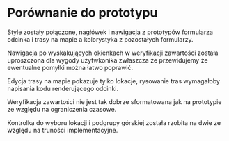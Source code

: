 # Porównanie do prototypu

Style zostały połączone, nagłówek i nawigacja z prototypów formularza odcinka i trasy na mapie a kolorystyka z pozostałych formularzy.

Nawigacja po wyskakujących okienkach w weryfikacji zawartości została uproszczona dla wygody użytwkonika zwłaszcza że przewidujemy że ewentualne pomyłki można łatwo poprawić.

Edycja trasy na mapie pokazuje tylko lokacje, rysowanie tras wymagałoby napisania kodu renderującego odcinki.

Weryfikacja zawartości nie jest tak dobrze sformatowana jak na prototypie ze względu na ograniczenia czasowe.

Kontrolka do wyboru lokacji i podgrupy górskiej została rzobita na dwie ze względu na truności implementacyjne.